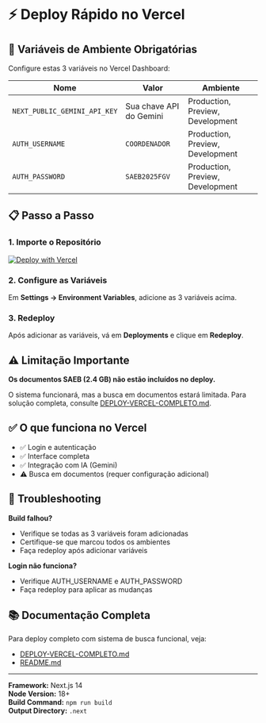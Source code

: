 # ⚡ Deploy Rápido no Vercel

## 🔑 Variáveis de Ambiente Obrigatórias

Configure estas 3 variáveis no Vercel Dashboard:

| Nome | Valor | Ambiente |
|------|-------|----------|
| `NEXT_PUBLIC_GEMINI_API_KEY` | Sua chave API do Gemini | Production, Preview, Development |
| `AUTH_USERNAME` | `COORDENADOR` | Production, Preview, Development |
| `AUTH_PASSWORD` | `SAEB2025FGV` | Production, Preview, Development |

## 📋 Passo a Passo

### 1. Importe o Repositório

[![Deploy with Vercel](https://vercel.com/button)](https://vercel.com/new/clone?repository-url=https://github.com/dansfisica85/SAEB---COORDENADOR)

### 2. Configure as Variáveis

Em **Settings → Environment Variables**, adicione as 3 variáveis acima.

### 3. Redeploy

Após adicionar as variáveis, vá em **Deployments** e clique em **Redeploy**.

## ⚠️ Limitação Importante

**Os documentos SAEB (2.4 GB) não estão incluídos no deploy.**

O sistema funcionará, mas a busca em documentos estará limitada. Para solução completa, consulte [DEPLOY-VERCEL-COMPLETO.md](DEPLOY-VERCEL-COMPLETO.md).

## ✅ O que funciona no Vercel

- ✅ Login e autenticação
- ✅ Interface completa
- ✅ Integração com IA (Gemini)
- ⚠️ Busca em documentos (requer configuração adicional)

## 🔧 Troubleshooting

**Build falhou?**
- Verifique se todas as 3 variáveis foram adicionadas
- Certifique-se que marcou todos os ambientes
- Faça redeploy após adicionar variáveis

**Login não funciona?**
- Verifique AUTH_USERNAME e AUTH_PASSWORD
- Faça redeploy para aplicar as mudanças

## 📚 Documentação Completa

Para deploy completo com sistema de busca funcional, veja:
- [DEPLOY-VERCEL-COMPLETO.md](DEPLOY-VERCEL-COMPLETO.md)
- [README.md](README.md)

---

**Framework:** Next.js 14  
**Node Version:** 18+  
**Build Command:** `npm run build`  
**Output Directory:** `.next`
